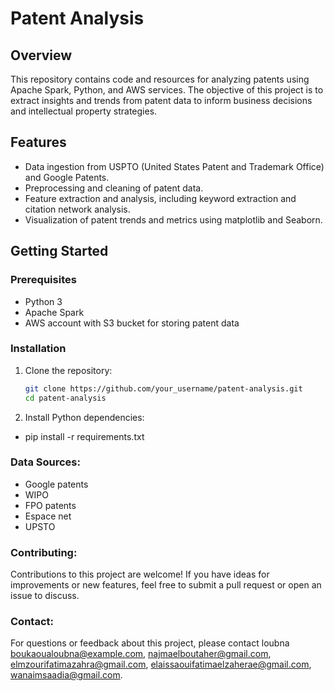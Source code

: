 # Patent Analysis

## Overview

This repository contains code and resources for analyzing patents using Apache Spark, Python, and AWS services. The objective of this project is to extract insights and trends from patent data to inform business decisions and intellectual property strategies.

## Features

- Data ingestion from USPTO (United States Patent and Trademark Office) and Google Patents.
- Preprocessing and cleaning of patent data.
- Feature extraction and analysis, including keyword extraction and citation network analysis.
- Visualization of patent trends and metrics using matplotlib and Seaborn.

## Getting Started

### Prerequisites

- Python 3
- Apache Spark
- AWS account with S3 bucket for storing patent data

### Installation

1. Clone the repository:

   ```bash
   git clone https://github.com/your_username/patent-analysis.git
   cd patent-analysis
   ```
2. Install Python dependencies:
 - pip install -r requirements.txt

### Data Sources:
- Google patents
- WIPO
- FPO patents
- Espace net
- UPSTO
### Contributing:

Contributions to this project are welcome! If you have ideas for improvements or new features, feel free to submit a pull request or open an issue to discuss.
### Contact:
For questions or feedback about this project, please contact loubna boukaoualoubna@example.com, najmaelboutaher@gmail.com, elmzourifatimazahra@gmail.com, elaissaouifatimaelzaherae@gmail.com, wanaimsaadia@gmail.com.
